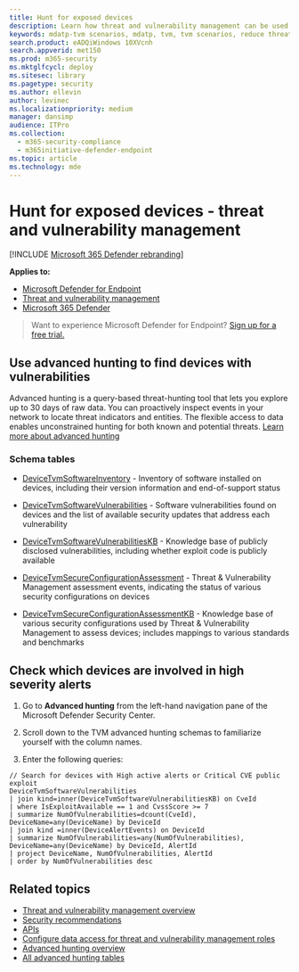 ```yaml
---
title: Hunt for exposed devices
description: Learn how threat and vulnerability management can be used to help security admins, IT admins, and SecOps collaborate.
keywords: mdatp-tvm scenarios, mdatp, tvm, tvm scenarios, reduce threat & vulnerability exposure, reduce threat and vulnerability, improve security configuration, increase Microsoft Secure Score for Devices, increase threat & vulnerability Microsoft Secure Score for Devices, Microsoft Secure Score for Devices, exposure score, security controls
search.product: eADQiWindows 10XVcnh
search.appverid: met150
ms.prod: m365-security
ms.mktglfcycl: deploy
ms.sitesec: library
ms.pagetype: security
ms.author: ellevin
author: levinec
ms.localizationpriority: medium
manager: dansimp
audience: ITPro
ms.collection: 
  - m365-security-compliance
  - m365initiative-defender-endpoint
ms.topic: article
ms.technology: mde
---
```


# Hunt for exposed devices - threat and vulnerability management

[!INCLUDE [Microsoft 365 Defender rebranding](../../includes/microsoft-defender.md)]

**Applies to:**

- [Microsoft Defender for Endpoint](https://go.microsoft.com/fwlink/?linkid=2154037)
- [Threat and vulnerability management](next-gen-threat-and-vuln-mgt.md)
- [Microsoft 365 Defender](https://go.microsoft.com/fwlink/?linkid=2118804)

>Want to experience Microsoft Defender for Endpoint? [Sign up for a free trial.](https://www.microsoft.com/microsoft-365/windows/microsoft-defender-atp?ocid=docs-wdatp-portaloverview-abovefoldlink)

## Use advanced hunting to find devices with vulnerabilities

Advanced hunting is a query-based threat-hunting tool that lets you explore up to 30 days of raw data. You can proactively inspect events in your network to locate threat indicators and entities. The flexible access to data enables unconstrained hunting for both known and potential threats. [Learn more about advanced hunting](advanced-hunting-overview.md)

### Schema tables

- [DeviceTvmSoftwareInventory](advanced-hunting-devicetvmsoftwareinventory-table.md) - Inventory of software installed on devices, including their version information and end-of-support status

- [DeviceTvmSoftwareVulnerabilities](advanced-hunting-devicetvmsoftwarevulnerabilities-table.md) - Software vulnerabilities found on devices and the list of available security updates that address each vulnerability

- [DeviceTvmSoftwareVulnerabilitiesKB](advanced-hunting-devicetvmsoftwarevulnerabilitieskb-table.md) - Knowledge base of publicly disclosed vulnerabilities, including whether exploit code is publicly available

- [DeviceTvmSecureConfigurationAssessment](advanced-hunting-devicetvmsecureconfigurationassessment-table.md) - Threat & Vulnerability Management assessment events, indicating the status of various security configurations on devices

- [DeviceTvmSecureConfigurationAssessmentKB](advanced-hunting-devicetvmsecureconfigurationassessmentkb-table.md) - Knowledge base of various security configurations used by Threat & Vulnerability Management to assess devices; includes mappings to various standards and benchmarks

## Check which devices are involved in high severity alerts

1. Go to **Advanced hunting** from the left-hand navigation pane of the Microsoft Defender Security Center.

2. Scroll down to the TVM advanced hunting schemas to familiarize yourself with the column names.

3. Enter the following queries:

```kusto
// Search for devices with High active alerts or Critical CVE public exploit
DeviceTvmSoftwareVulnerabilities
| join kind=inner(DeviceTvmSoftwareVulnerabilitiesKB) on CveId
| where IsExploitAvailable == 1 and CvssScore >= 7
| summarize NumOfVulnerabilities=dcount(CveId),
DeviceName=any(DeviceName) by DeviceId
| join kind =inner(DeviceAlertEvents) on DeviceId  
| summarize NumOfVulnerabilities=any(NumOfVulnerabilities),
DeviceName=any(DeviceName) by DeviceId, AlertId
| project DeviceName, NumOfVulnerabilities, AlertId  
| order by NumOfVulnerabilities desc
```

## Related topics

- [Threat and vulnerability management overview](next-gen-threat-and-vuln-mgt.md)
- [Security recommendations](tvm-security-recommendation.md)
- [APIs](next-gen-threat-and-vuln-mgt.md#apis)
- [Configure data access for threat and vulnerability management roles](user-roles.md#create-roles-and-assign-the-role-to-an-azure-active-directory-group)
- [Advanced hunting overview](overview-hunting.md)
- [All advanced hunting tables](advanced-hunting-reference.md)
